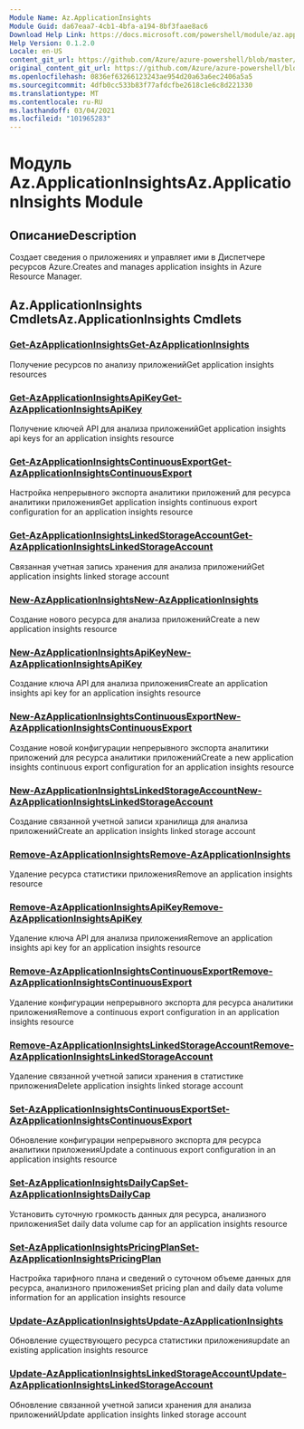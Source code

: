 ```yaml
---
Module Name: Az.ApplicationInsights
Module Guid: da67eaa7-4cb1-4bfa-a194-8bf3faae8ac6
Download Help Link: https://docs.microsoft.com/powershell/module/az.applicationinsights
Help Version: 0.1.2.0
Locale: en-US
content_git_url: https://github.com/Azure/azure-powershell/blob/master/src/ApplicationInsights/ApplicationInsights/help/Az.ApplicationInsights.md
original_content_git_url: https://github.com/Azure/azure-powershell/blob/master/src/ApplicationInsights/ApplicationInsights/help/Az.ApplicationInsights.md
ms.openlocfilehash: 0836ef63266123243ae954d20a63a6ec2406a5a5
ms.sourcegitcommit: 4dfb0cc533b83f77afdcfbe2618c1e6c8d221330
ms.translationtype: MT
ms.contentlocale: ru-RU
ms.lasthandoff: 03/04/2021
ms.locfileid: "101965283"
---
```

# <span data-ttu-id="aafd8-101">Модуль Az.ApplicationInsights</span><span class="sxs-lookup"><span data-stu-id="aafd8-101">Az.ApplicationInsights Module</span></span>
## <span data-ttu-id="aafd8-102">Описание</span><span class="sxs-lookup"><span data-stu-id="aafd8-102">Description</span></span>
<span data-ttu-id="aafd8-103">Создает сведения о приложениях и управляет ими в Диспетчере ресурсов Azure.</span><span class="sxs-lookup"><span data-stu-id="aafd8-103">Creates and manages application insights in Azure Resource Manager.</span></span>

## <span data-ttu-id="aafd8-104">Az.ApplicationInsights Cmdlets</span><span class="sxs-lookup"><span data-stu-id="aafd8-104">Az.ApplicationInsights Cmdlets</span></span>
### [<span data-ttu-id="aafd8-105">Get-AzApplicationInsights</span><span class="sxs-lookup"><span data-stu-id="aafd8-105">Get-AzApplicationInsights</span></span>](Get-AzApplicationInsights.md)
<span data-ttu-id="aafd8-106">Получение ресурсов по анализу приложений</span><span class="sxs-lookup"><span data-stu-id="aafd8-106">Get application insights resources</span></span>

### [<span data-ttu-id="aafd8-107">Get-AzApplicationInsightsApiKey</span><span class="sxs-lookup"><span data-stu-id="aafd8-107">Get-AzApplicationInsightsApiKey</span></span>](Get-AzApplicationInsightsApiKey.md)
<span data-ttu-id="aafd8-108">Получение ключей API для анализа приложений</span><span class="sxs-lookup"><span data-stu-id="aafd8-108">Get application insights api keys for an application insights resource</span></span>

### [<span data-ttu-id="aafd8-109">Get-AzApplicationInsightsContinuousExport</span><span class="sxs-lookup"><span data-stu-id="aafd8-109">Get-AzApplicationInsightsContinuousExport</span></span>](Get-AzApplicationInsightsContinuousExport.md)
<span data-ttu-id="aafd8-110">Настройка непрерывного экспорта аналитики приложений для ресурса аналитики приложения</span><span class="sxs-lookup"><span data-stu-id="aafd8-110">Get application insights continuous export configuration for an application insights resource</span></span>

### [<span data-ttu-id="aafd8-111">Get-AzApplicationInsightsLinkedStorageAccount</span><span class="sxs-lookup"><span data-stu-id="aafd8-111">Get-AzApplicationInsightsLinkedStorageAccount</span></span>](Get-AzApplicationInsightsLinkedStorageAccount.md)
<span data-ttu-id="aafd8-112">Связанная учетная запись хранения для анализа приложений</span><span class="sxs-lookup"><span data-stu-id="aafd8-112">Get application insights linked storage account</span></span>

### [<span data-ttu-id="aafd8-113">New-AzApplicationInsights</span><span class="sxs-lookup"><span data-stu-id="aafd8-113">New-AzApplicationInsights</span></span>](New-AzApplicationInsights.md)
<span data-ttu-id="aafd8-114">Создание нового ресурса для анализа приложений</span><span class="sxs-lookup"><span data-stu-id="aafd8-114">Create a new application insights resource</span></span>

### [<span data-ttu-id="aafd8-115">New-AzApplicationInsightsApiKey</span><span class="sxs-lookup"><span data-stu-id="aafd8-115">New-AzApplicationInsightsApiKey</span></span>](New-AzApplicationInsightsApiKey.md)
<span data-ttu-id="aafd8-116">Создание ключа API для анализа приложения</span><span class="sxs-lookup"><span data-stu-id="aafd8-116">Create an application insights api key for an application insights resource</span></span>

### [<span data-ttu-id="aafd8-117">New-AzApplicationInsightsContinuousExport</span><span class="sxs-lookup"><span data-stu-id="aafd8-117">New-AzApplicationInsightsContinuousExport</span></span>](New-AzApplicationInsightsContinuousExport.md)
<span data-ttu-id="aafd8-118">Создание новой конфигурации непрерывного экспорта аналитики приложений для ресурса аналитики приложений</span><span class="sxs-lookup"><span data-stu-id="aafd8-118">Create a new application insights continuous export configuration for an application insights resource</span></span>

### [<span data-ttu-id="aafd8-119">New-AzApplicationInsightsLinkedStorageAccount</span><span class="sxs-lookup"><span data-stu-id="aafd8-119">New-AzApplicationInsightsLinkedStorageAccount</span></span>](New-AzApplicationInsightsLinkedStorageAccount.md)
<span data-ttu-id="aafd8-120">Создание связанной учетной записи хранилища для анализа приложений</span><span class="sxs-lookup"><span data-stu-id="aafd8-120">Create an application insights linked storage account</span></span>

### [<span data-ttu-id="aafd8-121">Remove-AzApplicationInsights</span><span class="sxs-lookup"><span data-stu-id="aafd8-121">Remove-AzApplicationInsights</span></span>](Remove-AzApplicationInsights.md)
<span data-ttu-id="aafd8-122">Удаление ресурса статистики приложения</span><span class="sxs-lookup"><span data-stu-id="aafd8-122">Remove an application insights resource</span></span>

### [<span data-ttu-id="aafd8-123">Remove-AzApplicationInsightsApiKey</span><span class="sxs-lookup"><span data-stu-id="aafd8-123">Remove-AzApplicationInsightsApiKey</span></span>](Remove-AzApplicationInsightsApiKey.md)
<span data-ttu-id="aafd8-124">Удаление ключа API для анализа приложения</span><span class="sxs-lookup"><span data-stu-id="aafd8-124">Remove an application insights api key for an application insights resource</span></span>

### [<span data-ttu-id="aafd8-125">Remove-AzApplicationInsightsContinuousExport</span><span class="sxs-lookup"><span data-stu-id="aafd8-125">Remove-AzApplicationInsightsContinuousExport</span></span>](Remove-AzApplicationInsightsContinuousExport.md)
<span data-ttu-id="aafd8-126">Удаление конфигурации непрерывного экспорта для ресурса аналитики приложения</span><span class="sxs-lookup"><span data-stu-id="aafd8-126">Remove a continuous export configuration in an application insights resource</span></span>

### [<span data-ttu-id="aafd8-127">Remove-AzApplicationInsightsLinkedStorageAccount</span><span class="sxs-lookup"><span data-stu-id="aafd8-127">Remove-AzApplicationInsightsLinkedStorageAccount</span></span>](Remove-AzApplicationInsightsLinkedStorageAccount.md)
<span data-ttu-id="aafd8-128">Удаление связанной учетной записи хранения в статистике приложения</span><span class="sxs-lookup"><span data-stu-id="aafd8-128">Delete application insights linked storage account</span></span>

### [<span data-ttu-id="aafd8-129">Set-AzApplicationInsightsContinuousExport</span><span class="sxs-lookup"><span data-stu-id="aafd8-129">Set-AzApplicationInsightsContinuousExport</span></span>](Set-AzApplicationInsightsContinuousExport.md)
<span data-ttu-id="aafd8-130">Обновление конфигурации непрерывного экспорта для ресурса аналитики приложения</span><span class="sxs-lookup"><span data-stu-id="aafd8-130">Update a continuous export configuration in an application insights resource</span></span>

### [<span data-ttu-id="aafd8-131">Set-AzApplicationInsightsDailyCap</span><span class="sxs-lookup"><span data-stu-id="aafd8-131">Set-AzApplicationInsightsDailyCap</span></span>](Set-AzApplicationInsightsDailyCap.md)
<span data-ttu-id="aafd8-132">Установить суточную громкость данных для ресурса, анализного приложения</span><span class="sxs-lookup"><span data-stu-id="aafd8-132">Set daily data volume cap for an application insights resource</span></span>

### [<span data-ttu-id="aafd8-133">Set-AzApplicationInsightsPricingPlan</span><span class="sxs-lookup"><span data-stu-id="aafd8-133">Set-AzApplicationInsightsPricingPlan</span></span>](Set-AzApplicationInsightsPricingPlan.md)
<span data-ttu-id="aafd8-134">Настройка тарифного плана и сведений о суточном объеме данных для ресурса, анализного приложения</span><span class="sxs-lookup"><span data-stu-id="aafd8-134">Set pricing plan and daily data volume information for an application insights resource</span></span>

### [<span data-ttu-id="aafd8-135">Update-AzApplicationInsights</span><span class="sxs-lookup"><span data-stu-id="aafd8-135">Update-AzApplicationInsights</span></span>](Update-AzApplicationInsights.md)
<span data-ttu-id="aafd8-136">Обновление существующего ресурса статистики приложения</span><span class="sxs-lookup"><span data-stu-id="aafd8-136">update an existing application insights resource</span></span>

### [<span data-ttu-id="aafd8-137">Update-AzApplicationInsightsLinkedStorageAccount</span><span class="sxs-lookup"><span data-stu-id="aafd8-137">Update-AzApplicationInsightsLinkedStorageAccount</span></span>](Update-AzApplicationInsightsLinkedStorageAccount.md)
<span data-ttu-id="aafd8-138">Обновление связанной учетной записи хранения для анализа приложений</span><span class="sxs-lookup"><span data-stu-id="aafd8-138">Update application insights linked storage account</span></span>

